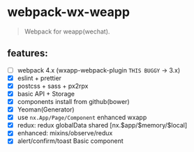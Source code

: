 # webpack-wx-weapp
> Webpack for weapp(wechat).

## features:
- [ ] webpack 4.x (wxapp-webpack-plugin `THIS BUGGY` -> 3.x)
- [x] eslint + prettier
- [x] postcss + sass + px2rpx
- [x] basic API + Storage
- [x] components install from github(bower)
- [x] Yeoman(Generator) 
- [x] use `nx.App/Page/Component` enhanced wxapp
- [x] redux: redux globalData shared [nx.\$app/\$memory/\$local]
- [x] enhanced: mixins/observe/redux
- [x] alert/confirm/toast Basic component
